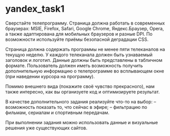 # yandex_task1

Сверстайте телепрограмму. Страница должна работать в современных браузерах: MSIE, Firefox, Safari, Google Chrome, Яндекс.Браузер, Opera, а также адаптирована для мобильных браузеров и разные DPI. По возможности используйте приёмы безопасной деградации CSS.

Страница должна содержать программы не менее пяти телеканалов на текущую неделю. У каждого телеканала должен быть узнаваемый заголовок и логотип. Данные должны быть представлены в табличном формате. Пользователь должен иметь возможность получить дополнительную информацию о телепрограмме во всплывающем окне (при наведении курсора на программу).

Помимо внешнего вида (покажите своё чувство прекрасного), нам также интересно, как вы организуете код и оптимизируете результат.

В качестве дополнительного задания реализуйте что-то на выбор: 
– возможность показать то, что сейчас в эфире; 
– фильтрацию по фильмам, сериалам и спортивным передачам.

При выполнении задания можно использовать данные и визуальные решения уже существующих сайтов.
